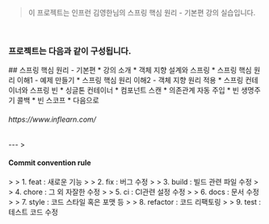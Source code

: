 >이 프로젝트는 인프런 김영한님의 스프링 핵심 원리 - 기본편 강의 실습입니다.
<br>
<h3> 프로젝트는 다음과 같이 구성됩니다.</h3>
## 스프링 핵심 원리 - 기본편
* 강의 소개
* 객체 지향 설계와 스프링
* 스프링 핵심 원리 이해1 - 예제 만들기
* 스프링 핵심 원리 이해2 - 객체 지향 원리 적용
* 스프링 컨테이너와 스프링 빈
* 싱글톤 컨테이너
* 컴포넌트 스캔
* 의존관계 자동 주입
* 빈 생명주기 콜백
* 빈 스코프
* 다음으로
<h6>https://www.inflearn.com/</h6>
---
> <h4>Commit convention rule</h4>
> > 1. feat : 새로운 기능
> > 2. fix : 버그 수정
> > 3. build : 빌드 관련 파일 수정
> > 4. chore : 그 외 자잘한 수정
> > 5. ci : CI관련 설정 수정
> > 6. docs : 문서 수정
> > 7. style : 코드 스타일 혹은 포맷 등
> > 8. refactor :  코드 리팩토링
> > 9. test : 테스트 코드 수정